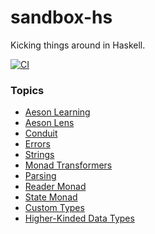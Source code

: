# sandbox-hs

Kicking things around in Haskell.

[![CI](https://github.com/adomokos/sandbox-hs/actions/workflows/project-build.yml/badge.svg)](https://github.com/adomokos/sandbox-hs/actions/workflows/project-build.yml)

### Topics

* [Aeson Learning](test/AesonLearning)
* [Aeson Lens](test/AesonLearning/AesonLensSpec.hs)
* [Conduit](test/Conduit)
* [Errors](test/Errors)
* [Strings](test/Strings)
* [Monad Transformers](test/MonadTransformers)
* [Parsing](test/Parsing)
* [Reader Monad](test/ReaderMonad)
* [State Monad](test/StateMonad)
* [Custom Types](test/TypeClasses)
* [Higher-Kinded Data Types](test/Validations)
